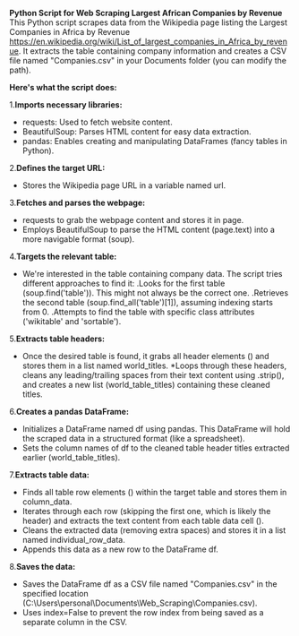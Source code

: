 **Python Script for Web Scraping Largest African Companies by Revenue**
This Python script scrapes data from the Wikipedia page listing the Largest Companies in Africa by Revenue https://en.wikipedia.org/wiki/List_of_largest_companies_in_Africa_by_revenue. It extracts the table containing company information and creates a CSV file named "Companies.csv" in your Documents folder (you can modify the path).

**Here's what the script does:**

1.**Imports necessary libraries:**

* requests: Used to fetch website content.
* BeautifulSoup: Parses HTML content for easy data extraction.
* pandas: Enables creating and manipulating DataFrames (fancy tables in Python).

2.**Defines the target URL:**

* Stores the Wikipedia page URL in a variable named url.

3.**Fetches and parses the webpage:**

*  requests to grab the webpage content and stores it in page.
* Employs BeautifulSoup to parse the HTML content (page.text) into a more navigable format (soup).

4.**Targets the relevant table:**

* We're interested in the table containing company data. The script tries different approaches to find it:
.Looks for the first table (soup.find('table')). This might not always be the correct one.
.Retrieves the second table (soup.find_all('table')[1]), assuming indexing starts from 0.
.Attempts to find the table with specific class attributes ('wikitable' and 'sortable').

5.**Extracts table headers:**

* Once the desired table is found, it grabs all header elements (<th>) and stores them in a list named world_titles.
*Loops through these headers, cleans any leading/trailing spaces from their text content using .strip(), and creates a new list (world_table_titles) containing these cleaned titles.

6.**Creates a pandas DataFrame:**

* Initializes a DataFrame named df using pandas. This DataFrame will hold the scraped data in a structured format (like a spreadsheet).
* Sets the column names of df to the cleaned table header titles extracted earlier (world_table_titles).

7.**Extracts table data:**

* Finds all table row elements (<tr>) within the target table and stores them in column_data.
* Iterates through each row (skipping the first one, which is likely the header) and extracts the text content from each table data cell (<td>).
* Cleans the extracted data (removing extra spaces) and stores it in a list named individual_row_data.
* Appends this data as a new row to the DataFrame df.

8.**Saves the data:**

* Saves the DataFrame df as a CSV file named "Companies.csv" in the specified location (C:\Users\personal\Documents\Web_Scraping\Companies.csv).
* Uses index=False to prevent the row index from being saved as a separate column in the CSV.
